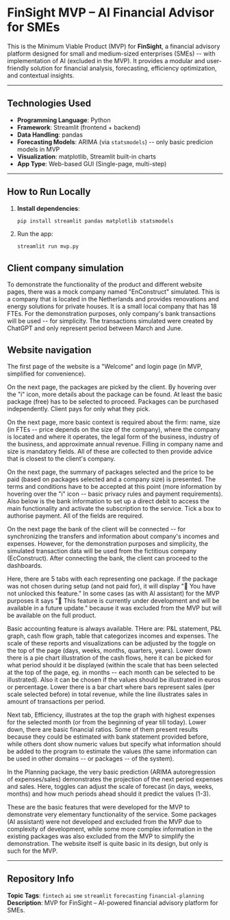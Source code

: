# FinSight MVP – AI Financial Advisor for SMEs

This is the Minimum Viable Product (MVP) for **FinSight**, a financial advisory platform designed for small and medium-sized enterprises (SMEs) -- with implementation of AI (excluded in the MVP). It provides a modular and user-friendly solution for financial analysis, forecasting, efficiency optimization, and contextual insights.

---

## Technologies Used

- **Programming Language**: Python
- **Framework**: Streamlit (frontend + backend)
- **Data Handling**: pandas
- **Forecasting Models**: ARIMA (via `statsmodels`) -- only basic predicion models in MVP 
- **Visualization**: matplotlib, Streamlit built-in charts
- **App Type**: Web-based GUI (Single-page, multi-step)

---

## How to Run Locally

1. **Install dependencies**:
   ```bash
   pip install streamlit pandas matplotlib statsmodels
2. Run the app:
   ```bash
   streamlit run mvp.py


## Client company simulation
To demonstrate the functionality of the product and different website pages, there was a mock company named "EnConstruct" simulated. This is a company that is located in the Netherlands and provides renovations and energy solutions for private houses. It is a small local company that has 18 FTEs. For the demonstration purposes, only company's bank transactions will be used -- for simplicity. The transactions simulated were created by ChatGPT and only represent period between March and June. 

## Website navigation 
The first page of the website is a "Welcome" and login page (in MVP, simplified for convenience). 

On the next page, the packages are picked by the client. By hovering over the "i" icon, more details about the package can be found. At least the basic package (free) has to be selected to proceed. Packages can be purchased independently. Client pays for only what they pick. 

On the next page, more basic context is required about the firm: name, size (in FTEs -- price depends on the size of the company), where the company is located and where it operates, the legal form of the business, industry of the business, and approximate annual revenue. Filling in company name and size is mandatory fields. All of these are collected to then provide advice that is closest to the client's company. 

On the next page, the summary of packages selected and the price to be paid (based on packages selected and a company size) is presented. The terms and conditions have to be accepted at this point (more information by hovering over the "i" icon -- basic privacy rules and payment requirements). Also below is the bank information to set up a direct debit to access the main functionality and activate the subscription to the service. Tick a box to authorise payment. All of the fields are required. 

On the next page the bank of the client will be connected -- for synchronizing the transfers and information about company's incomes and expenses. However, for the demonstration purposes and simplicity, the simulated transaction data will be used from the fictitious company (EcConstruct). After connecting the bank, the client can proceed to the dashboards. 

Here, there are 5 tabs with each representing one package. if the package was not chosen during setup (and not paid for), it will display "🚫 You have not unlocked this feature." In some cases (as with AI assistant) for the MVP purposes it says "🤖 This feature is currently under development and will be available in a future update." because it was excluded from the MVP but will be available on the full product. 

Basic accounting feature is always available. THere are: P&L statement, P&L graph, cash flow graph, table that categorizes incomes and expenses. The scale of these reports and visualizations can be adjusted by the toggle on the top of the page (days, weeks, months, quarters, years). Lower down there is a pie chart illustration of the cash flows, here it can be picked for what period should it be displayed (within the scale that has been selected at the top of the page, eg. in months -- each month can be selected to be illustrated). Also it can be chosen if the values should be illustrated in euros or percentage. Lower there is a bar chart where bars represent sales (per scale selected before) in total revenue, while the line illustrates sales in amount of transactions per period. 

Next tab, Efficiency, illustrates at the top the graph with highest expenses for the selected month (or from the beginning of year till today). Lower down, there are basic financial ratios. Some of them present results because they could be estimated with bank statement provided before, while others dont show numeric values but specify what information should be added to the program to estimate the values (the same information can be used in other domains -- or packages -- of the system). 

In the Planning package, the very basic prediction (ARIMA autoregression of expenses/sales) demonstrates the projection of the next period expenses and sales. Here, toggles can adjust the scale of forecast (in days, weeks, months) and how much periods ahead should it predict the values (1-3). 

These are the basic features that were developed for the MVP to demonstrate very elementary functionality of the service. Some packages (AI assistant) were not developed and excluded from the MVP due to complexity of development, while some more complex information in the existing packages was also excluded from the MVP to simplify the demonstration. The website itself is quite basic in its design, but only is such for the MVP. 

---

## Repository Info
**Topic Tags**: `fintech` `ai` `sme` `streamlit` `forecasting` `financial-planning`  
**Description**: MVP for FinSight – AI-powered financial advisory platform for SMEs.
